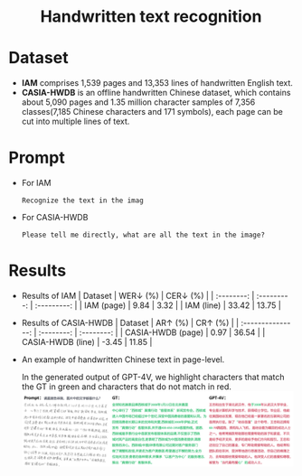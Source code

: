 # <Center> Handwritten text recognition

# Dataset

- **IAM** comprises 1,539 pages and 13,353 lines of handwritten English text.
- **CASIA-HWDB** is an offline handwritten Chinese dataset, which contains about 5,090 pages and 1.35 million character samples of 7,356 classes(7,185 Chinese characters and 171 symbols), each page can be cut into multiple lines of text.
  
# Prompt 
- For IAM
    ```
    Recognize the text in the imag
    ```
- For CASIA-HWDB
    ```
    Please tell me directly, what are all the text in the image?
    ```

# Results
- Results of IAM
    |  Dataset   | WER↓ (%) | CER↓ (%) |
    | :--------: | :---------: | :---------: |
    | IAM (page) |    9.84     |    3.32     |
    | IAM (line) |    33.42    |    13.75    |

- Results of CASIA-HWDB
    |      Dataset      | AR↑ (%) | CR↑ (%) |
    | :---------------: | :--------: | :--------: |
    | CASIA-HWDB (page) |    0.97    |   36.54    |
    | CASIA-HWDB (line) |   -3.45    |   11.85    |

 - An example of handwritten Chinese text in page-level.
   
   In the generated output of GPT-4V, we highlight characters that match the GT in green and characters that do not match in red.
    ![0](./vis_CASIA_page.png)
    
